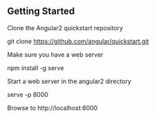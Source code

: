 ## Getting Started
Clone the Angular2 quickstart repository

git clone https://github.com/angular/quickstart.git

Make sure you have a web server

npm install -g serve

Start a web server in the angular2 directory

serve -p 8000

Browse to http://localhost:8000

